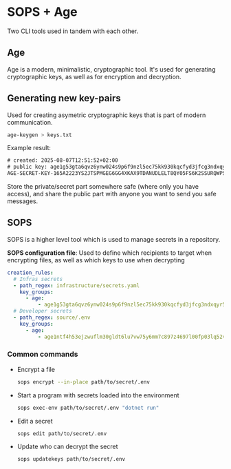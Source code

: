 # SOPS + Age

Two CLI tools used in tandem with each other.

## Age

Age is a modern, minimalistic, cryptographic tool. It's used for generating cryptographic keys, as well as for encryption and decryption.

## Generating new key-pairs

Used for creating asymetric cryptographic keys that is part of modern communication.

```sh
age-keygen > keys.txt
```

Example result:
```txt
# created: 2025-08-07T12:51:52+02:00
# public key: age1g53gta6qvz6ynw024s9p6f9nzl5ec75kk930kqcfyd3jfcg3ndxqyr5936
AGE-SECRET-KEY-165A2223YS2JTSPMGEG6GG4XKAX9TDANUDLELT8QY05FS6K2SSURQWPS8Y3
```

Store the private/secret part somewhere safe (where only you have access), and share the public part with anyone you want to send you safe messages.

## SOPS

SOPS is a higher level tool which is used to manage secrets in a repository.

**SOPS configuration file**:
Used to define which recipients to target when encrypting files, as well as which keys to use when decrypting
```yaml
creation_rules:
  # Infras secrets
  - path_regex: infrastructure/secrets.yaml
    key_groups:
      - age:
          - age1g53gta6qvz6ynw024s9p6f9nzl5ec75kk930kqcfyd3jfcg3ndxqyr5936
  # Developer secrets
  - path_regex: source/.env
    key_groups:
      - age:
          - age1ntf4h53ejzwuflm30gldt6lu7vw75y6mm7c897z4697l00fp03lq52vjnc
```

### Common commands

- Encrypt a file

  ```sh
  sops encrypt --in-place path/to/secret/.env
  ````

- Start a program with secrets loaded into the environment

  ```sh
  sops exec-env path/to/secret/.env "dotnet run"
  ```

- Edit a secret

  ```sh
  sops edit path/to/secret/.env
  ```

- Update who can decrypt the secret

  ```sh
  sops updatekeys path/to/secret/.env
  ```
